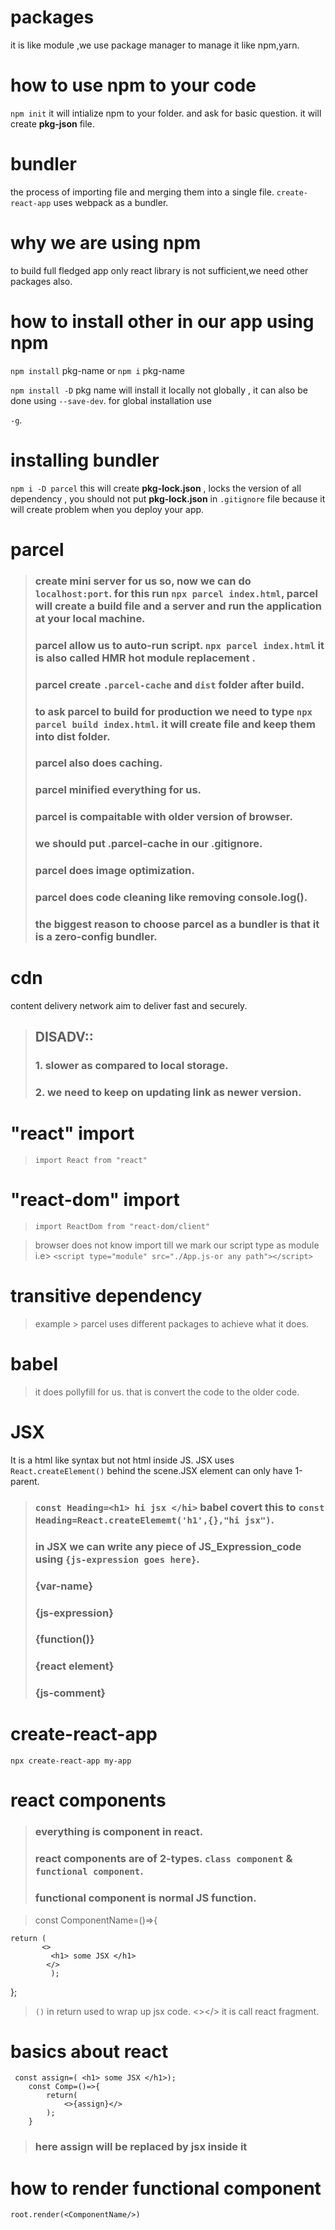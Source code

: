 # packages

it is like module ,we use package manager to manage it like npm,yarn.




# how to use npm to your code

`npm init`  it will intialize npm to your folder. and ask for basic question. it will create **pkg-json** file.


# bundler 

the process of importing file and merging them into a single file.
`create-react-app` uses webpack as a bundler.


# why we are using npm

to build full fledged app only react library is not sufficient,we need other packages also.

# how to install other in our app using npm

`npm install` pkg-name or `npm i` pkg-name

`npm install -D` pkg name will install it locally not globally , it can also be done using `--save-dev`. for global installation use 

`-g`.


# installing bundler

`npm i -D parcel`  this will create **pkg-lock.json** , locks the version of all dependency , you should not put **pkg-lock.json** in `.gitignore` file because it will create problem when you deploy your app.

# parcel

> ### create mini server for us so, now we can do `localhost:port`. for this run `npx parcel index.html`, parcel will create a build file and a server and run the application at your local machine.
> ### parcel allow us to auto-run script. `npx parcel index.html` it is also called **HMR** hot module replacement .
> ### parcel create `.parcel-cache` and `dist` folder after build.
> ### to ask parcel to build for production we need to type `npx parcel build index.html`. it will create file and keep them into dist folder.
> ### parcel also does caching.
> ### parcel minified everything for us.
> ### parcel is compaitable with older version of browser.
> ### we should put .parcel-cache in our .gitignore.
> ### parcel does image optimization.
> ### parcel does code cleaning like removing console.log().
> ### the biggest reason to choose parcel as a bundler is that **it is a zero-config bundler**.


# cdn

content delivery network aim to deliver fast and securely.

> ## DISADV:: 
> ### 1. slower as compared to local storage.
> ### 2. we need to keep on updating link as newer version.


# "react" import

> `import React from "react"`

# "react-dom" import

> `import ReactDom from "react-dom/client"`

>browser does not know import till we mark our script type as module i.e> `<script type="module" src="./App.js-or any path"></script>`



# transitive dependency
> example > parcel uses different packages to achieve what it does.

# babel
> it does pollyfill for us. that is convert the code to the older code.

# JSX

It is a html like syntax but not html inside JS. JSX uses `React.createElement()` behind the scene.JSX element can only have 1-parent.
> ### `const Heading=<h1> hi jsx </hi>` babel covert this to `const Heading=React.createElememt('h1',{},"hi jsx")`.
> ### in JSX we can write any piece of JS_Expression_code using `{js-expression goes here}`.
> ### {var-name}
> ### {js-expression}
> ### {function()}
> ### {react element}
> ### <ComponentName />
> ### <ComponentName></ComponentName>
> ### {js-comment}

# create-react-app
`npx create-react-app my-app`

# react components

> ### everything is component in react.
> ### react components are of 2-types. `class component` & `functional component`.
> ### functional component is normal JS function. 

>
> const ComponentName=()=>{

    return (
           <> 
             <h1> some JSX </h1>
            </>
             );   
};



> `()` in return used to wrap up jsx code.
> <></> it is call react fragment.


# basics about react

```
 const assign=( <h1> some JSX </h1>); 
    const Comp=()=>{
        return(
            <>{assign}</>
        );
    }
```
> ### here assign will be replaced by jsx inside it


# how to render functional component

`root.render(<ComponentName/>)`




